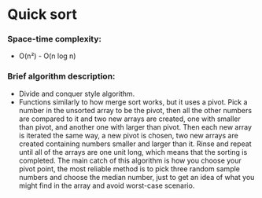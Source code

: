 # Quick sort

### Space-time complexity:
- O(n²) - O(n log n)

### Brief algorithm description:
- Divide and conquer style algorithm.
- Functions similarly to how merge sort works, but it uses a pivot.	Pick a number in the unsorted array to be the pivot, then all the other numbers are compared to it and two new arrays are created, one with smaller than pivot, and another one with larger than pivot. Then each new array is iterated the same way, a new pivot is chosen, two new arrays are created containing numbers smaller and larger than it. Rinse and repeat until all of the arrays are one unit long, which means that the sorting is completed. The main catch of this algorithm is how you choose your pivot point, the most reliable method is to pick three random sample numbers and choose the median number, just to get an idea of what you might find in the array and avoid worst-case scenario.
